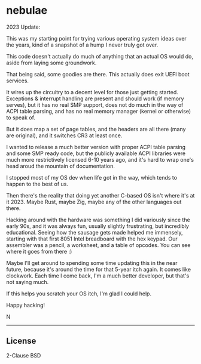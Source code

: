 # nebulae

2023 Update:

This was my starting point for trying various operating system ideas over the years, kind of a snapshot of a hump
I never truly got over.

This code doesn't actually do much of anything that an actual OS would do, aside from laying some groundwork.

That being said, some goodies are there.  This actually does exit UEFI boot services.  

It wires up the circuitry to a decent level for those just getting started.  Exceptions & interrupt handling are present
and should work (if memory serves), but it has no real SMP support, does not do much in the way of ACPI table parsing,
and has no real memory manager (kernel or otherwise) to speak of.

But it does map a set of page tables, and the headers are all there (many are original), and it switches CR3 at least once.

I wanted to release a much better version with proper ACPI table parsing and some SMP ready code, but the publicly
available ACPI libraries were much more restrictively licensed 6-10 years ago, and it's hard to wrap one's head
aroud the mountain of documentation.

I stopped most of my OS dev when life got in the way, which tends to happen to the best of us.

Then there's the reality that doing yet another C-based OS isn't where it's at it 2023.  Maybe Rust, maybe Zig, maybe any
of the other languages out there.

Hacking around with the hardware was something I did variously since the early 90s, and it was always fun, usually
slightly frustrating, but incredibly educational.  Seeing how the sausage gets made helped me immensely, starting with
that first 8051 Intel breadboard with the hex keypad.  Our assembler was a pencil, a worksheet, and a table of opcodes. You can see where it goes from there :)

Maybe I'll get around to spending some time updating this in the near future, because it's around the time for that 
5-year itch again.  It comes like clockwork.  Each time I come back, I'm a much better developer, but that's not saying much.

If this helps you scratch your OS itch, I'm glad I could help.
 
Happy hacking!

N

----
License
----

2-Clause BSD
